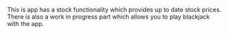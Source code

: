 This is app has a stock functionality which provides up to date stock
prices. There is also a work in progress part which allows you to play
blackjack with the app.
